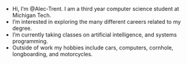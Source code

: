 + Hi, I’m @Alec-Trent. I am a third year computer science student at Michigan Tech.
+ I’m interested in exploring the many different careers related to my degree.
+ I’m currently taking classes on artificial intelligence, and systems programming.
+ Outside of work my hobbies include cars, computers, cornhole, longboarding, and motorcycles.

<!---
Alec236/Alec236 is a ✨ special ✨ repository because its `README.md` (this file) appears on your GitHub profile.
You can click the Preview link to take a look at your changes.
--->
